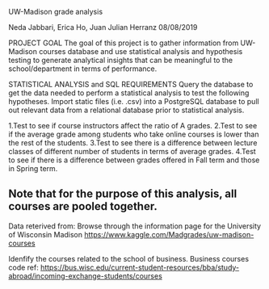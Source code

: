 UW-Madison grade analysis

Neda Jabbari, Erica Ho, Juan Julian Herranz
08/08/2019



PROJECT GOAL
The goal of this project is to gather information from UW-Madison courses database and use statistical analysis and hypothesis testing to generate analytical insights that can be meaningful to the school/department in terms of performance.

STATISTICAL ANALYSIS and SQL REQUIREMENTS
Query the database to get the data needed to perform a statistical analysis to test the following hypotheses.
Import static files (i.e. .csv) into a PostgreSQL database to pull out relevant data from a relational database prior to statistical analysis.

1.Test to see if course instructors affect the ratio of A grades.
2.Test to see if the average grade among students who take online courses is lower than the rest of the students.
3.Test to see there is a difference between lecture classes of different number of students in terms of average grades.
4.Test to see if there is a difference between grades offered in Fall term and those in Spring term.

Note that for the purpose of this analysis, all courses are pooled together.
-----

Data reterived from:
Browse through the information page for the University of Wisconsin Madison 
https://www.kaggle.com/Madgrades/uw-madison-courses


Idenfify the courses related to the school of business.
Business courses code ref: https://bus.wisc.edu/current-student-resources/bba/study-abroad/incoming-exchange-students/courses 
